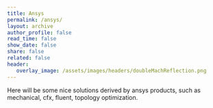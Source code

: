 ```yaml
---
title: Ansys
permalink: /ansys/
layout: archive
author_profile: false
read_time: false
show_date: false
share: false
related: false
header:
   overlay_image: /assets/images/headers/doubleMachReflection.png
---
```


Here will be some nice solutions derived by ansys products, such as mechanical, cfx, fluent, topology optimization.

